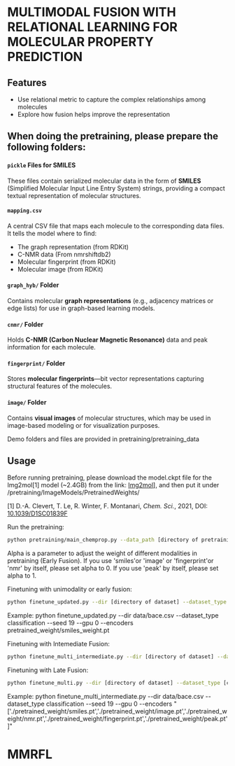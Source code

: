 # MULTIMODAL FUSION WITH RELATIONAL LEARNING FOR MOLECULAR PROPERTY PREDICTION

## Features

- Use relational metric to capture the complex relationships among molecules
- Explore how fusion helps improve the representation

## When doing the pretraining, please prepare the following folders:
####  `pickle` Files for SMILES
These files contain serialized molecular data in the form of **SMILES** (Simplified Molecular Input Line Entry System) strings, providing a compact textual representation of molecular structures.

####  `mapping.csv`
A central CSV file that maps each molecule to the corresponding data files. It tells the model where to find:
- The graph representation (from RDKit)
- C-NMR data (From nmrshiftdb2)
- Molecular fingerprint (from RDKit)
- Molecular image (from RDKit)

####  `graph_hyb/` Folder
Contains molecular **graph representations** (e.g., adjacency matrices or edge lists) for use in graph-based learning models.

####  `cnmr/` Folder
Holds **C-NMR (Carbon Nuclear Magnetic Resonance)** data and peak information for each molecule.

####  `fingerprint/` Folder
Stores **molecular fingerprints**—bit vector representations capturing structural features of the molecules.

####  `image/` Folder
Contains **visual images** of molecular structures, which may be used in image-based modeling or for visualization purposes.

Demo folders and files are provided in pretraining/pretraining_data 

## Usage

Before running pretraining, please download the model.ckpt file for the Img2mol[1] model (~2.4GB) from the link: [Img2mol](https://drive.google.com/file/d/1pk21r4Zzb9ZJkszJwP9SObTlfTaRMMtF/view)],
and then put it under /pretraining/ImageModels/PretrainedWeights/

[1] D.-A. Clevert, T. Le, R. Winter, F. Montanari, *Chem. Sci.*, 2021, DOI: [10.1039/D1SC01839F](https://doi.org/10.1039/D1SC01839F)

Run the pretraining:

```sh
python pretraining/main_chemprop.py --data_path [directory of pretraining dataset] --graph_metric ['smiles' or 'image' or 'fingerprint'or 'nmr' or 'fusion_average' ] --nodeMetric ['peak'] --alpha [0 or 1]
```
Alpha is a parameter to adjust the weight of different modalities in pretraining (Early Fusion).
If you use 'smiles'or 'image' or 'fingerprint'or 'nmr' by itself, please set alpha to 0.
If you use 'peak' by itself, please set alpha to 1.

Finetuning with unimodality or early fusion:

```sh
python finetune_updated.py --dir [directory of dataset] --dataset_type [classification or regression] --seed [Seed Number] --gpu [gpu number] --encoder_path [pretrained weight for encoder]
```
Example:
python finetune_updated.py --dir data/bace.csv --dataset_type classification --seed 19 --gpu 0 --encoders pretrained_weight/smiles_weight.pt 

Finetuning with Intemediate Fusion:

```sh
python finetune_multi_intermediate.py --dir [directory of dataset] --dataset_type [classification or regression] --seed [Seed Number] --gpu [gpu number] --encoder_path [List of pretrained weights for Graph encoder in each modality]
```

Finetuning with Late Fusion:

```sh
python finetune_multi.py --dir [directory of dataset] --dataset_type [classification or regression] --seed [Seed Number] --gpu [gpu number] --encoder_path [List of pretrained weight for Graph encoder in each modality]
```

Example:
python finetune_multi_intermediate.py --dir data/bace.csv --dataset_type classification --seed 19 --gpu 0 --encoders "['./pretrained_weight/smiles.pt','./pretrained_weight/image.pt','./pretrained_weight/nmr.pt','./pretrained_weight/fingerprint.pt','./pretrained_weight/peak.pt']" 


# MMRFL
